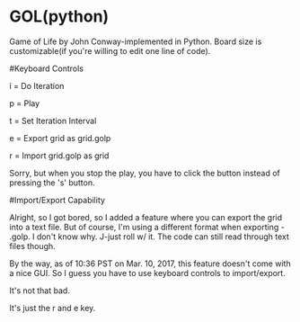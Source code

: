 # GOL(python)
Game of Life by John Conway-implemented in Python. Board size is customizable(if you're willing to edit one line of code).

#Keyboard Controls

i = Do Iteration

p = Play

t = Set Iteration Interval

e = Export grid as grid.golp

r = Import grid.golp as grid

Sorry, but when you stop the play, you have to click the button instead of pressing the 's' button.

#Import/Export Capability

Alright, so I got bored, so I added a feature where you can export the grid into a text file. But of
course, I'm using a different format when exporting - .golp. I don't know why. J-just roll w/ it. The code
can still read through text files though.

By the way, as of 10:36 PST on Mar. 10, 2017, this feature doesn't come with a nice GUI. So I guess you have to 
use keyboard controls to import/export.

It's not that bad.

It's just the r and e key.


